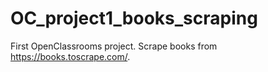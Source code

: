 # OC_project1_books_scraping
First OpenClassrooms project. Scrape books from https://books.toscrape.com/.
